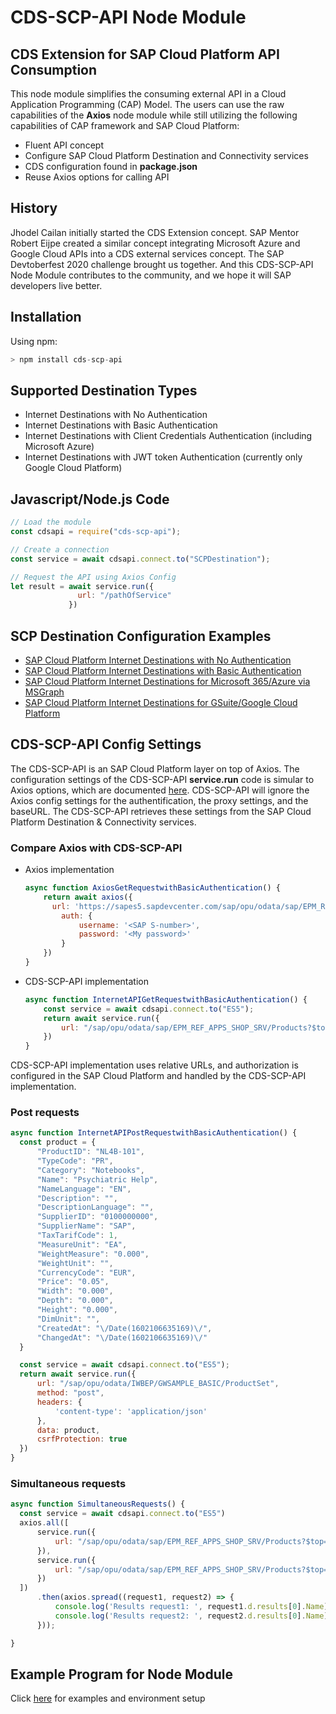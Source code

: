 # CDS-SCP-API Node Module 

## CDS Extension for SAP Cloud Platform API Consumption
This node module simplifies the consuming external API in a Cloud Application Programming (CAP) Model. 
The users can use the raw capabilities of the **Axios** node module while still utilizing the following capabilities of CAP framework and SAP Cloud Platform:
- Fluent API concept
- Configure SAP Cloud Platform Destination and Connectivity services
- CDS configuration found in **package.json**
- Reuse Axios options for calling API

## History
Jhodel Cailan initially started the CDS Extension concept. SAP Mentor Robert Eijpe created a similar concept integrating Microsoft Azure and Google Cloud APIs into a CDS external services concept. The SAP Devtoberfest 2020 challenge brought us together. And this CDS-SCP-API Node Module contributes to the community, and we hope it will SAP developers live better.

## Installation

Using npm:

```swift
> npm install cds-scp-api
```
## Supported Destination Types

- Internet Destinations with No Authentication 
- Internet Destinations with Basic Authentication
- Internet Destinations with Client Credentials Authentication (including Microsoft Azure)
- Internet Destinations with JWT token Authentication (currently only Google Cloud Platform)


## Javascript/Node.js Code
```javascript
// Load the module
const cdsapi = require("cds-scp-api");

// Create a connection
const service = await cdsapi.connect.to("SCPDestination");

// Request the API using Axios Config
let result = await service.run({
               url: "/pathOfService"
             })

```
## SCP Destination Configuration Examples

- [SAP Cloud Platform Internet Destinations with No Authentication](./docs/InternetAPIwithNoAuthentication.md)
- [SAP Cloud Platform Internet Destinations with Basic Authentication](./docs/InternetAPIwithBasicAuthentication.md)
- [SAP Cloud Platform Internet Destinations for Microsoft 365/Azure via MSGraph ](./docs/InternetAPIforAzure.md)
- [SAP Cloud Platform Internet Destinations for GSuite/Google Cloud Platform ](./docs/InternetAPIforGCP.md)

## CDS-SCP-API Config Settings
The CDS-SCP-API is an SAP Cloud Platform layer on top of Axios. The configuration settings of the CDS-SCP-API **service.run** code is simular to Axios options, which are documented [here](https://github.com/axios/axios#request-config). CDS-SCP-API will ignore the Axios config settings for the authentification, the proxy settings, and the baseURL. The CDS-SCP-API retrieves these settings from the SAP Cloud Platform Destination & Connectivity services. 

### Compare Axios with CDS-SCP-API
- Axios implementation
  ```javascript
  async function AxiosGetRequestwithBasicAuthentication() {
	  return await axios({
	  	url: 'https://sapes5.sapdevcenter.com/sap/opu/odata/sap/EPM_REF_APPS_SHOP_SRV/Products?$top=2',
		  auth: {
			  username: '<SAP S-number>',
			  password: '<My password>'
		  }
	  })
  }
  ```

- CDS-SCP-API implementation
  ```javascript
  async function InternetAPIGetRequestwithBasicAuthentication() {
	  const service = await cdsapi.connect.to("ES5");
	  return await service.run({
		  url: "/sap/opu/odata/sap/EPM_REF_APPS_SHOP_SRV/Products?$top=2"
	  })
  }  
  ```
CDS-SCP-API implementation uses relative URLs, and authorization is configured in the SAP Cloud Platform and handled by the CDS-SCP-API implementation.

### Post requests
  ```javascript
async function InternetAPIPostRequestwithBasicAuthentication() {
	const product = {
		"ProductID": "NL4B-101",
		"TypeCode": "PR",
		"Category": "Notebooks",
		"Name": "Psychiatric Help",
		"NameLanguage": "EN",
		"Description": "",
		"DescriptionLanguage": "",
		"SupplierID": "0100000000",
		"SupplierName": "SAP",
		"TaxTarifCode": 1,
		"MeasureUnit": "EA",
		"WeightMeasure": "0.000",
		"WeightUnit": "",
		"CurrencyCode": "EUR",
		"Price": "0.05",
		"Width": "0.000",
		"Depth": "0.000",
		"Height": "0.000",
		"DimUnit": "",
		"CreatedAt": "\/Date(1602106635169)\/",
		"ChangedAt": "\/Date(1602106635169)\/"
	}

	const service = await cdsapi.connect.to("ES5");
	return await service.run({
		url: "/sap/opu/odata/IWBEP/GWSAMPLE_BASIC/ProductSet",
		method: "post",
		headers: {
			'content-type': 'application/json'
		},
		data: product,
		csrfProtection: true
	})
}
  ```

### Simultaneous requests
  ```javascript
async function SimultaneousRequests() {
	const service = await cdsapi.connect.to("ES5")
	axios.all([
		service.run({
			url: "/sap/opu/odata/sap/EPM_REF_APPS_SHOP_SRV/Products?$top=2"
		}),
		service.run({
			url: "/sap/opu/odata/sap/EPM_REF_APPS_SHOP_SRV/Products?$top=3"
		})
	])
		.then(axios.spread((request1, request2) => {
			console.log('Results request1: ', request1.d.results[0].Name);
			console.log('Results request2: ', request2.d.results[0].Name);
		}));

}
  ```
## Example Program for Node Module
Click [here](./examples/readme.md) for examples and environment setup
